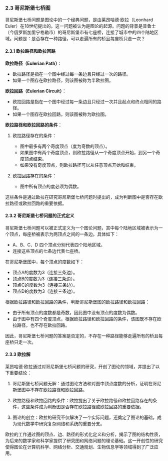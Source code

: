 ### 2.3 哥尼斯堡七桥图

哥尼斯堡七桥问题是图论中的一个经典问题，是由莱昂哈德·欧拉（Leonhard Euler）在18世纪提出的。这一问题被认为是图论的起源。问题的背景是普鲁士（今俄罗斯加里宁格勒市）的哥尼斯堡市有七座桥，连接了城市中的四个陆地区域。问题是：是否存在一种路径，可以走遍所有的桥且每座桥只走一次？

#### 2.3.1 欧拉路径和欧拉回路

**欧拉路径（Eulerian Path）**：
- 欧拉路径是指在一个图中经过每一条边且只经过一次的路径。
- 如果一个图存在欧拉路径，则该图被称为半欧拉图。

**欧拉回路（Eulerian Circuit）**：
- 欧拉回路是指在一个图中经过每一条边且只经过一次并且起点和终点相同的路径。
- 如果一个图存在欧拉回路，则该图被称为欧拉图。

**欧拉路径和欧拉回路的条件**：

1. 欧拉路径存在的条件：
   - 图中最多有两个奇度顶点（度为奇数的顶点）。
   - 如果图中有两个奇度顶点，则欧拉路径从一个奇度顶点开始，到另一个奇度顶点结束。
   - 如果没有奇度顶点，则欧拉路径可以从任意顶点开始和结束。

2. 欧拉回路存在的条件：
   - 图中所有顶点的度必须为偶数。

这些条件是通过欧拉在研究哥尼斯堡七桥问题时提出的，成为判断图中是否存在欧拉路径或欧拉回路的重要依据。

#### 2.3.2 哥尼斯堡七桥问题的正式定义

哥尼斯堡七桥问题可以被正式定义为一个图论问题，其中每个陆地区域被表示为一个顶点，每座桥被表示为两顶点之间的一条边。具体如下：

- A、B、C、D 四个顶点分别代表四个陆地区域。
- 连接这些顶点的七条边代表七座桥。

在哥尼斯堡图中，每个顶点的度数如下：
- 顶点A的度数为3（连接三条边）。
- 顶点B的度数为3（连接三条边）。
- 顶点C的度数为3（连接三条边）。
- 顶点D的度数为3（连接三条边）。

根据欧拉路径和欧拉回路的条件，判断哥尼斯堡图的欧拉路径和欧拉回路：
- 由于所有顶点的度数都是奇数，因此图中没有顶点的度数为偶数。
- 由于图中有四个奇度顶点，根据欧拉路径和欧拉回路的条件，该图既不存在欧拉路径，也不存在欧拉回路。

因此，哥尼斯堡七桥问题的答案是否定的，不存在一种路径能够走遍所有的桥且每座桥只走一次。

#### 2.3.3 欧拉解

莱昂哈德·欧拉通过对哥尼斯堡七桥问题的研究，开创了图论的领域，并提出了以下重要结论：

1. 哥尼斯堡七桥问题无解：通过图论方法和对图中顶点度数的分析，证明在哥尼斯堡图中不存在欧拉路径和欧拉回路。

2. 欧拉路径和欧拉回路的条件：欧拉提出了关于欧拉路径和欧拉回路存在的条件，这些条件成为判断图是否存在欧拉路径或欧拉回路的重要依据。

3. 图论的创立：欧拉的研究不仅解决了一个实际问题，还奠定了图论的基础，成为现代数学中研究复杂网络和系统的重要分支。

欧拉的工作通过图的顶点、边、路径的形式化定义和分析，揭示了图的结构性质，为后来的数学家和科学家提供了研究图和网络问题的理论基础。这一开创性的研究使得图论在计算机科学、网络分析、交通规划、生物信息学等领域得到了广泛应用。